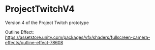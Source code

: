# ProjectTwitchV4
Version 4 of the Project Twitch prototype


Outline Effect:  https://assetstore.unity.com/packages/vfx/shaders/fullscreen-camera-effects/outline-effect-78608
